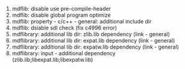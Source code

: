 1. mdflib: disable use pre-compile-header
2. mdflib: disable global program optimize
3. mdflib: property - c/c++ - general: additional include dir
4. mdflib: dsiable sdl check (fix c4996 error)
5. mdflibrary: additional lib dir: zlib.lib dependency (link - general)
6. mdflibrary: additional lib dir: expat.lib dependency (link - general)
7. mdflibrary: additional lib dir: expatw.lib dependency (link - general)
8. mdflibrary: input - additional dependency (zlib.lib;libexpat.lib;libexpatw.lib)